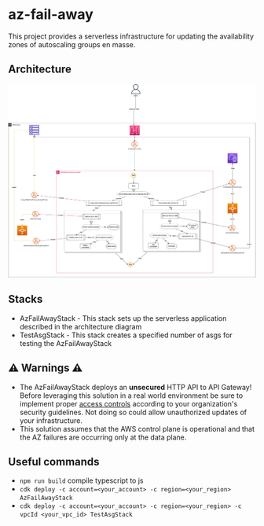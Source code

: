# az-fail-away

This project provides a serverless infrastructure for updating the availability zones of autoscaling groups en masse.

## Architecture

![](./images/architecture.drawio.png)

## Stacks

* AzFailAwayStack - This stack sets up the serverless application described in the architecture diagram
* TestAsgStack - This stack creates a specified number of asgs for testing the AzFailAwayStack

## ⚠️ Warnings ⚠️
* The AzFailAwayStack deploys an **unsecured** HTTP API to API Gateway! Before leveraging this solution in a real world environment be sure to implement proper [access controls](https://docs.aws.amazon.com/apigateway/latest/developerguide/http-api-access-control.html) 
according to your organization's security guidelines. Not doing so could allow unauthorized updates of your infrastructure.
* This solution assumes that the AWS control plane is operational and that the AZ failures are occurring only at the data plane. 

## Useful commands

 * `npm run build`   compile typescript to js
 * `cdk deploy -c account=<your_account> -c region=<your_region> AzFailAwayStack`
 * `cdk deploy -c account=<your_account> -c region=<your_region> -c vpcId <your_vpc_id> TestAsgStack`
